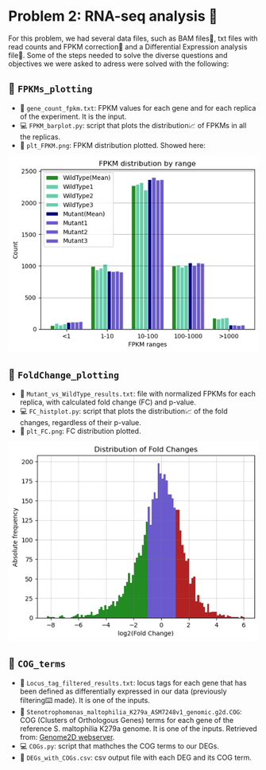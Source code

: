 # Problem 2: RNA-seq analysis 🧬
For this problem, we had several data files, such as BAM files📄, txt files with read counts and FPKM correction📄 and a Differential Expression analysis file📄. 
Some of the steps needed to solve the diverse questions and objectives we were asked to adress were solved with the following: 

## 📁 `FPKMs_plotting`
- 📄 `gene_count_fpkm.txt`: FPKM values for each gene and for each replica of the experiment. It is the input.
- 💻 `FPKM_barplot.py`: script that plots the distribution📈 of FPKMs in all the replicas.
- 🎨 `plt_FPKM.png`: FPKM distribution plotted. Showed here:

![FPKM distribution](FPKMs_plotting/plt_FPKM.png)

## 📁 `FoldChange_plotting`
- 📄 `Mutant_vs_WildType_results.txt`: file with normalized FPKMs for each replica, with calculated fold change (FC) and p-value. 
- 💻 `FC_histplot.py`: script that plots the distribution📈 of the fold changes, regardless of their p-value. 
- 🎨 `plt_FC.png`: FC distribution plotted.

![FC distribution](FoldChange_plotting/plt_FC.png)
  
## 📁 `COG_terms`
- 📄 `Locus_tag_filtered_results.txt`: locus tags for each gene that has been defined as differentially expressed in our data (previously filtering⌨️ made). It is one of the inputs.
- 📄 `Stenotrophomonas_maltophilia_K279a_ASM7248v1_genomic.g2d.COG`: COG (Clusters of Orthologous Genes) terms for each gene of the reference S. maltophilia K279a genome. It is one of the inputs. Retrieved from: [Genome2D webserver](http://genome2d.molgenrug.nl/).
- 💻 `COGs.py`: script that mathches the COG terms to our DEGs.
- 📄 `DEGs_with_COGs.csv`: csv output file with each DEG and its COG term.
